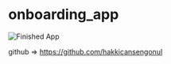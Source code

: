 # onboarding_app



![Finished App](https://github.com/hakkicansengonul/images/blob/master/adopt_an_animal.gif)



github =>  https://github.com/hakkicansengonul

